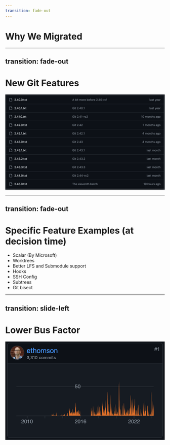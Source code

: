 ```yaml
---
transition: fade-out
---
```


# Why We Migrated

---
transition: fade-out
---

# New Git Features

<div class="w-100">
  <img src="/images/git-releases.png" />
</div>

---
transition: fade-out
---

# Specific Feature Examples (at decision time)

- Scalar (By Microsoft)
- Worktrees
- Better LFS and Submodule support
- Hooks
- SSH Config
- Subtrees
- Git bisect

<!-- 
Scalar is for large git repos




-->

---
transition: slide-left
---

# Lower Bus Factor

<div class="w-100">
  <img src="/images/libgit2-ethomson-commits.png" />
</div>

